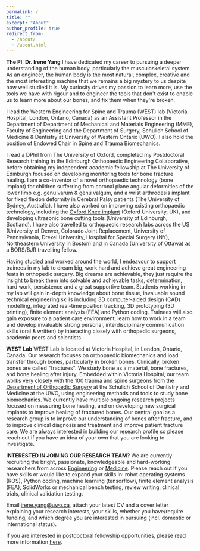```yaml
---
permalink: /
title: ""
excerpt: "About"
author_profile: true
redirect_from: 
  - /about/
  - /about.html
---
```

**The PI: Dr. Irene Yang**
I have dedicated my career to pursuing a deeper understanding of the human body, particularly the musculoskeletal system. As an engineer, the human body is the most natural, complex, creative and the most interesting machine that we remains a big mystery to us despite how well studied it is. My curiosity drives my passion to learn more, use the tools we have with rigour and to engineer the tools that don't exist to enable us to learn more about our bones, and fix them when they're broken.

I lead the Western Engineering for Spine and Trauma (WEST) lab (Victoria Hospital, London, Ontario, Canada) as an Assistant Professor in the Department of Department of Mechanical and Materials Engineering (MME), Faculty of Engineering and the Department of Surgery, Schulich School of Medicine & Dentistry at University of Western Ontario (UWO). I also hold the position of Endowed Chair in Spine and Trauma Biomechanics. 

I read a DPhil from The University of Oxford, completed my Postdoctoral Research training in the Edinburgh Orthopaedic Engineering Collaborative, before obtaining my independent academic fellowship at The University of Edinburgh focused on developing monitoring tools for bone fracture healing. I am a co-inventor of a novel orthopaedic technology (bone implant) for children sufferring from coronal plane angular deformities of the lower limb e.g. genu varum & genu valgum, and a wrist arthrodesis implant for fixed flexion deformity in Cerebral Palsy patients (The University of Sydney, Australia). I have also worked on improving existing orthopaedic technology, including the [Oxford Knee implant](https://www.zimmerbiomet.com/en/products-and-solutions/specialties/knee/oxford-partial-knee.html) (Oxford University, UK), and developing ultrasonic bone cutting tools (University of Edinburgh, Scotland). I have also travelled to orthopaedic research labs across the US (University of Denver, Colorado Joint Replacement, University of Pennsylvania, Drexel University, Hospital for Special Surgery (NY), Northeastern University in Boston) and in Canada (University of Ottawa) as a BORS/BJR travelling fellow.

Having studied and worked around the world, I endeavour to support trainees in my lab to dream big, work hard and achieve great engineering feats in orthopedic surgery. Big dreams are achievable, they just require the insight to break them into solvable and achievable tasks, determination, hard work, persistence and a great supportive team.  Students working in my lab will gain in-depth knowledge about bone tissue, invaluable sound technical engineering skills including 3D computer-aided design (CAD) modelling, integrated real-time position tracking, 3D prototyping (3D printing), finite element analysis (FEA) and Python coding. Trainees will also gain exposure to a patient care environment, learn how to work in a team and develop invaluable strong personal, interdisciplinary communication skills (oral & written) by interacting closely with orthopedic surgeons, academic peers and scientists.

**WEST Lab**
WEST Lab is located at Victoria Hospital, in London, Ontario, Canada. Our research focuses on orthopaedic biomechanics and load transfer through bones, particularly in broken bones. Clinically, broken bones are called "fractures". We study bone as a material, bone fractures, and bone healing after injury. Embedded within Victoria Hospital, our team works very closely with the 100 trauma and spine surgeons from the [Department of Orthopedic Surgery](https://www.schulich.uwo.ca/surgery//divisions/orthopaedic_surgery.html) at the Schulich School of Dentistry and Medicine at the UWO, using engineering methods and tools to study bone biomechanics. We currently have multiple ongoing research projects focused on measuring bone healing, and on developing new surgical implants to improve healing of fractured bones. Our central goal as a research group is to improve our understanding of bones after fracture, and to improve clinical diagnosis and treatment and improve patient fracture care. We are always interested in building our research profile so please reach out if you have an idea of your own that you are looking to investigate.

**INTERESTED IN JOINING OUR RESEARCH TEAM?**
We are currently recruiting the bright, passionate, knowledgeable and hard-working researchers from across [Engineering](https://www.eng.uwo.ca/graduate/future-students/Graduate-Degree-Programs/index.html) or [Medicine](https://www.schulich.uwo.ca/gradstudies//future_students/programs/index.html). Please reach out if you have skills or would like to expand your skills in: robot operating systems (ROS), Python coding, machine learning (tensorflow), finite element analysis (FEA), SolidWorks or mechanical bench testing, review writing, clinical trials, clinical validation testing. 

Email irene.yang@uwo.ca, attach your latest CV and a cover letter explaining your research interests, your skills, whether you have/require funding, and which degree you are interested in pursuing (incl. domestic or international status).

If you are interested in postdoctoral fellowship opportunities, please read more information [here](https://grad.uwo.ca/postdoctoral_services/external_opportunities/index.html).
